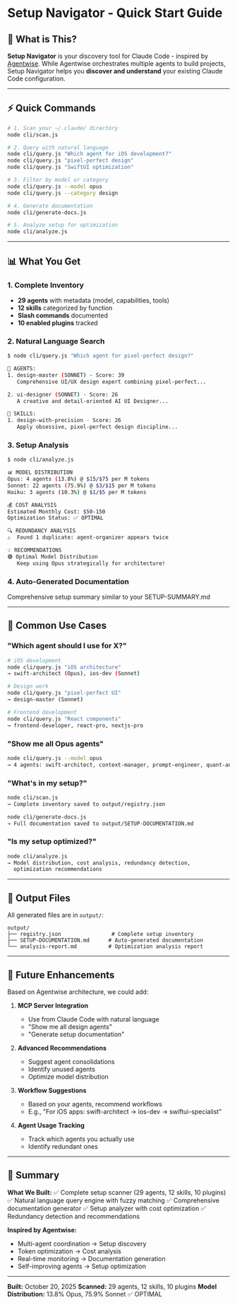 # Setup Navigator - Quick Start Guide

## 🚀 What is This?

**Setup Navigator** is your discovery tool for Claude Code - inspired by [Agentwise](https://github.com/VibeCodingWithPhil/agentwise). While Agentwise orchestrates multiple agents to build projects, Setup Navigator helps you **discover and understand** your existing Claude Code configuration.

---

## ⚡ Quick Commands

```bash
# 1. Scan your ~/.claude/ directory
node cli/scan.js

# 2. Query with natural language
node cli/query.js "Which agent for iOS development?"
node cli/query.js "pixel-perfect design"
node cli/query.js "SwiftUI optimization"

# 3. Filter by model or category
node cli/query.js --model opus
node cli/query.js --category design

# 4. Generate documentation
node cli/generate-docs.js

# 5. Analyze setup for optimization
node cli/analyze.js
```

---

## 📊 What You Get

### 1. Complete Inventory
- **29 agents** with metadata (model, capabilities, tools)
- **12 skills** categorized by function
- **Slash commands** documented
- **10 enabled plugins** tracked

### 2. Natural Language Search
```bash
$ node cli/query.js "Which agent for pixel-perfect design?"

🤖 AGENTS:
1. design-master (SONNET) - Score: 39
   Comprehensive UI/UX design expert combining pixel-perfect...

2. ui-designer (SONNET) - Score: 26
   A creative and detail-oriented AI UI Designer...

🎨 SKILLS:
1. design-with-precision - Score: 26
   Apply obsessive, pixel-perfect design discipline...
```

### 3. Setup Analysis
```bash
$ node cli/analyze.js

📊 MODEL DISTRIBUTION
Opus: 4 agents (13.8%) @ $15/$75 per M tokens
Sonnet: 22 agents (75.9%) @ $3/$15 per M tokens
Haiku: 3 agents (10.3%) @ $1/$5 per M tokens

💰 COST ANALYSIS
Estimated Monthly Cost: $50-150
Optimization Status: ✅ OPTIMAL

🔍 REDUNDANCY ANALYSIS
⚠️  Found 1 duplicate: agent-organizer appears twice

💡 RECOMMENDATIONS
🟢 Optimal Model Distribution
   Keep using Opus strategically for architecture!
```

### 4. Auto-Generated Documentation
Comprehensive setup summary similar to your SETUP-SUMMARY.md

---

## 🎯 Common Use Cases

### "Which agent should I use for X?"
```bash
# iOS development
node cli/query.js "iOS architecture"
→ swift-architect (Opus), ios-dev (Sonnet)

# Design work
node cli/query.js "pixel-perfect UI"
→ design-master (Sonnet)

# Frontend development
node cli/query.js "React components"
→ frontend-developer, react-pro, nextjs-pro
```

### "Show me all Opus agents"
```bash
node cli/query.js --model opus
→ 4 agents: swift-architect, context-manager, prompt-engineer, quant-analyst
```

### "What's in my setup?"
```bash
node cli/scan.js
→ Complete inventory saved to output/registry.json

node cli/generate-docs.js
→ Full documentation saved to output/SETUP-DOCUMENTATION.md
```

### "Is my setup optimized?"
```bash
node cli/analyze.js
→ Model distribution, cost analysis, redundancy detection,
  optimization recommendations
```

---

## 📁 Output Files

All generated files are in `output/`:

```
output/
├── registry.json                # Complete setup inventory
├── SETUP-DOCUMENTATION.md      # Auto-generated documentation
└── analysis-report.md          # Optimization analysis report
```

---

## 🔮 Future Enhancements

Based on Agentwise architecture, we could add:

1. **MCP Server Integration**
   - Use from Claude Code with natural language
   - "Show me all design agents"
   - "Generate setup documentation"

2. **Advanced Recommendations**
   - Suggest agent consolidations
   - Identify unused agents
   - Optimize model distribution

3. **Workflow Suggestions**
   - Based on your agents, recommend workflows
   - E.g., "For iOS apps: swift-architect → ios-dev → swiftui-specialist"

4. **Agent Usage Tracking**
   - Track which agents you actually use
   - Identify redundant ones

---

## 🎉 Summary

**What We Built:**
✅ Complete setup scanner (29 agents, 12 skills, 10 plugins)
✅ Natural language query engine with fuzzy matching
✅ Comprehensive documentation generator
✅ Setup analyzer with cost optimization
✅ Redundancy detection and recommendations

**Inspired by Agentwise:**
- Multi-agent coordination → Setup discovery
- Token optimization → Cost analysis
- Real-time monitoring → Documentation generation
- Self-improving agents → Setup optimization

---

**Built:** October 20, 2025
**Scanned:** 29 agents, 12 skills, 10 plugins
**Model Distribution:** 13.8% Opus, 75.9% Sonnet ✅ OPTIMAL
